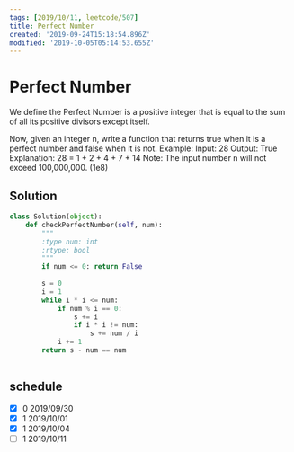 ```yaml
---
tags: [2019/10/11, leetcode/507]
title: Perfect Number
created: '2019-09-24T15:18:54.896Z'
modified: '2019-10-05T05:14:53.655Z'
---
```


# Perfect Number


We define the Perfect Number is a positive integer that is equal to the sum of all its positive divisors except itself.

Now, given an integer n, write a function that returns true when it is a perfect number and false when it is not.
Example:
Input: 28
Output: True
Explanation: 28 = 1 + 2 + 4 + 7 + 14
Note: The input number n will not exceed 100,000,000. (1e8)

## Solution

```python
class Solution(object):
    def checkPerfectNumber(self, num):
        """
        :type num: int
        :rtype: bool
        """
        if num <= 0: return False
        
        s = 0
        i = 1
        while i * i <= num:
            if num % i == 0:
                s += i
                if i * i != num:
                    s += num / i
            i += 1
        return s - num == num
        
```

## schedule

* [x] 0 2019/09/30
* [x] 1 2019/10/01
* [x] 1 2019/10/04
* [ ] 1 2019/10/11
